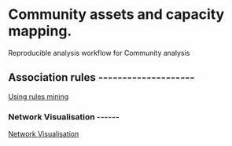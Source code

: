 # Community assets and capacity mapping.

Reproducible analysis workflow for Community analysis

## Association rules --------------------
[Using rules mining](http://michael.hahsler.net/research/arules_RUG_2015/demo/)

### Network Visualisation ------
[Network Visualisation](http://kateto.net/network-visualization)
